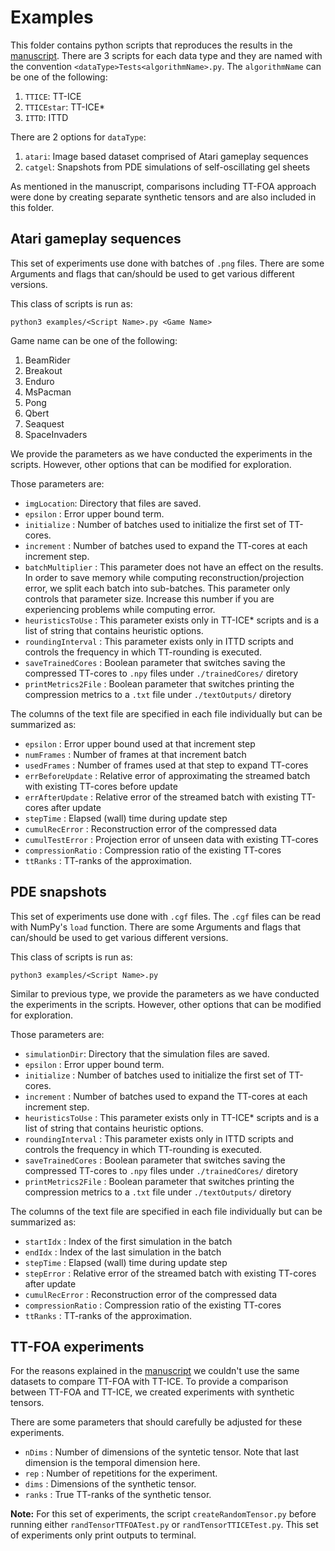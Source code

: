 # Examples
This folder contains python scripts that reproduces the results in the [manuscript](https://arxiv.org/abs/2211.12487). There are 3 scripts for each data type and they are named with the convention `<dataType>Tests<algorithmName>.py`. The `algorithmName` can be one of the following:

1. `TTICE`: TT-ICE
2. `TTICEstar`: TT-ICE*
3. `ITTD`: ITTD

There are 2 options for `dataType`:

1. `atari`: Image based dataset comprised of Atari gameplay sequences
2. `catgel`: Snapshots from PDE simulations of self-oscillating gel sheets

As mentioned in the manuscript, comparisons including TT-FOA approach were done by creating separate synthetic tensors and are also included in this folder.

## Atari gameplay sequences

This set of experiments use done with batches of `.png` files. There are some Arguments and flags that can/should be used to get various different versions.

This class of scripts is run as:
```
python3 examples/<Script Name>.py <Game Name>
```
Game name can be one of the following:

1. BeamRider
2. Breakout
3. Enduro
4. MsPacman
5. Pong
6. Qbert
7. Seaquest
8. SpaceInvaders

We provide the parameters as we have conducted the experiments in the scripts. However, other options that can be modified for exploration.

Those parameters are:

- `imgLocation`: Directory that files are saved.
- `epsilon` : Error upper bound term.
- `initialize` : Number of batches used to initialize the first set of TT-cores.
- `increment` : Number of batches used to expand the TT-cores at each increment step.
- `batchMultiplier` : This parameter does not have an effect on the results. In order to save memory while computing reconstruction/projection error, we split each batch into sub-batches. This parameter only controls that parameter size. Increase this number if you are experiencing problems while computing error.
- `heuristicsToUse` : This parameter exists only in TT-ICE* scripts and is a list of string that contains heuristic options.
- `roundingInterval` : This parameter exists only in ITTD scripts and controls the frequency in which TT-rounding is executed.
- `saveTrainedCores` : Boolean parameter that switches saving the compressed TT-cores to `.npy` files under `./trainedCores/` diretory
- `printMetrics2File` : Boolean parameter that switches printing the compression metrics to a `.txt` file under `./textOutputs/` diretory

The columns of the text file are specified in each file individually but can be summarized as:
- `epsilon` : Error upper bound used at that increment step 
- `numFrames` : Number of frames at that increment batch
- `usedFrames` : Number of frames used at that step to expand TT-cores 
- `errBeforeUpdate` : Relative error of approximating the streamed batch with existing TT-cores before update
- `errAfterUpdate` : Relative error of the streamed batch with existing TT-cores after update
- `stepTime` : Elapsed (wall) time during update step
- `cumulRecError` : Reconstruction error of the compressed data
- `cumulTestError` : Projection error of unseen data with existing TT-cores
- `compressionRatio` : Compression ratio of the existing TT-cores
- `ttRanks` : TT-ranks of the approximation.


## PDE snapshots

This set of experiments use done with `.cgf` files. The `.cgf` files can be read with NumPy's `load` function. There are some Arguments and flags that can/should be used to get various different versions.

This class of scripts is run as:
```
python3 examples/<Script Name>.py
```
Similar to previous type, we provide the parameters as we have conducted the experiments in the scripts. However, other options that can be modified for exploration.

Those parameters are:

- `simulationDir`: Directory that the simulation files are saved.
- `epsilon` : Error upper bound term.
- `initialize` : Number of batches used to initialize the first set of TT-cores.
- `increment` : Number of batches used to expand the TT-cores at each increment step.
- `heuristicsToUse` : This parameter exists only in TT-ICE* scripts and is a list of string that contains heuristic options.
- `roundingInterval` : This parameter exists only in ITTD scripts and controls the frequency in which TT-rounding is executed.
- `saveTrainedCores` : Boolean parameter that switches saving the compressed TT-cores to `.npy` files under `./trainedCores/` diretory
- `printMetrics2File` : Boolean parameter that switches printing the compression metrics to a `.txt` file under `./textOutputs/` diretory

The columns of the text file are specified in each file individually but can be summarized as:
- `startIdx` : Index of the first simulation in the batch
- `endIdx` : Index of the last simulation in the batch
- `stepTime` : Elapsed (wall) time during update step
- `stepError` : Relative error of the streamed batch with existing TT-cores after update
- `cumulRecError` : Reconstruction error of the compressed data
- `compressionRatio` : Compression ratio of the existing TT-cores
- `ttRanks` : TT-ranks of the approximation.

## TT-FOA experiments

For the reasons explained in the [manuscript](https://arxiv.org/abs/2211.12487) we couldn't use the same datasets to compare TT-FOA with TT-ICE. To provide a comparison between TT-FOA and TT-ICE, we created experiments with synthetic tensors.

There are some parameters that should carefully be adjusted for these experiments.

- `nDims` : Number of dimensions of the syntetic tensor. Note that last dimension is the temporal dimension here.
- `rep` : Number of repetitions for the experiment.
- `dims` : Dimensions of the synthetic tensor.
- `ranks` : True TT-ranks of the synthetic tensor.

**Note:** For this set of experiments, the script `createRandomTensor.py` before running either `randTensorTTFOATest.py` or `randTensorTTICETest.py`. This set of experiments only print outputs to terminal.




